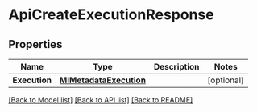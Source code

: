 # ApiCreateExecutionResponse

## Properties

Name | Type | Description | Notes
------------ | ------------- | ------------- | -------------
**Execution** | [**MlMetadataExecution**](ml_metadataExecution.md) |  | [optional] 

[[Back to Model list]](../README.md#documentation-for-models) [[Back to API list]](../README.md#documentation-for-api-endpoints) [[Back to README]](../README.md)


